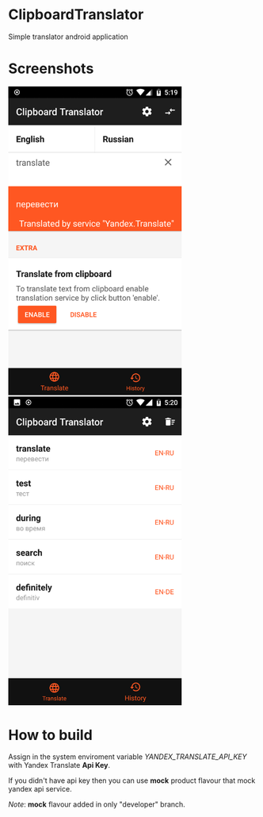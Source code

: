 # ClipboardTranslator
Simple translator android application

# Screenshots

<img src="https://raw.githubusercontent.com/santaevpavel/ClipboardTranslator/master/screenshots/screenshot_1.png" width="350"/>  <img src="https://raw.githubusercontent.com/santaevpavel/ClipboardTranslator/master/screenshots/screenshot_2.png" width="350"/> 

# How to build
Assign in the system enviroment variable *YANDEX_TRANSLATE_API_KEY* with Yandex Translate **Api Key**.

If you didn't have api key then you can use **mock** product flavour that mock yandex api service.

*Note*: **mock** flavour added in only "developer" branch.

